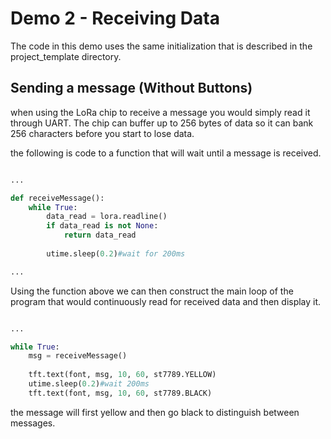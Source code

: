 # Demo 2 - Receiving Data

The code in this demo uses the same initialization that is described in the project_template directory.

## Sending a message (Without Buttons)

when using the LoRa chip to receive a message you would simply read it through UART. The chip can buffer up to 256 bytes of data so it can bank 256 characters before you start to lose data.


the following is code to a function that will wait until a message is received.

```python 

...

def receiveMessage():
    while True:
        data_read = lora.readline()
        if data_read is not None:
            return data_read
                
        utime.sleep(0.2)#wait for 200ms

... 

```

Using the function above we can then construct the main loop of the program that would continuously read for received data and then display it.

```python 

...

while True:
    msg = receiveMessage()
    
    tft.text(font, msg, 10, 60, st7789.YELLOW)
    utime.sleep(0.2)#wait 200ms
    tft.text(font, msg, 10, 60, st7789.BLACK)


```

the message will first yellow and then go black to distinguish between messages.

